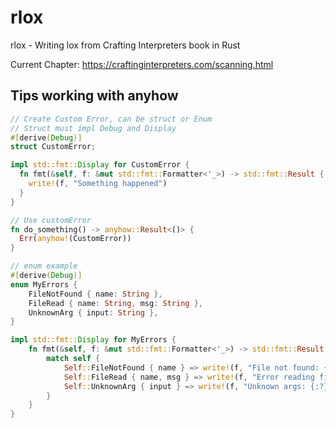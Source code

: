 # rlox

rlox - Writing lox from Crafting Interpreters book in Rust

Current Chapter: https://craftinginterpreters.com/scanning.html

## Tips working with anyhow

```rust
// Create Custom Error, can be struct or Enum
// Struct must impl Debug and Display
#[derive(Debug)]
struct CustomError;

impl std::fmt::Display for CustomError {
  fn fmt(&self, f: &mut std::fmt::Formatter<'_>) -> std::fmt::Result {
    write!(f, "Something happened")
  }
}

// Use customError
fn do_something() -> anyhow::Result<()> {
  Err(anyhow!(CustomError))
}

// enum example
#[derive(Debug)]
enum MyErrors {
    FileNotFound { name: String },
    FileRead { name: String, msg: String },
    UnknownArg { input: String },
}

impl std::fmt::Display for MyErrors {
    fn fmt(&self, f: &mut std::fmt::Formatter<'_>) -> std::fmt::Result {
        match self {
            Self::FileNotFound { name } => write!(f, "File not found: {:?}", name),
            Self::FileRead { name, msg } => write!(f, "Error reading file {:?}: {:?}", name, msg),
            Self::UnknownArg { input } => write!(f, "Unknown args: {:?}", input),
        }
    }
}
```
